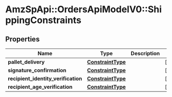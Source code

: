 # AmzSpApi::OrdersApiModelV0::ShippingConstraints

## Properties
Name | Type | Description | Notes
------------ | ------------- | ------------- | -------------
**pallet_delivery** | [**ConstraintType**](ConstraintType.md) |  | [optional] 
**signature_confirmation** | [**ConstraintType**](ConstraintType.md) |  | [optional] 
**recipient_identity_verification** | [**ConstraintType**](ConstraintType.md) |  | [optional] 
**recipient_age_verification** | [**ConstraintType**](ConstraintType.md) |  | [optional] 

